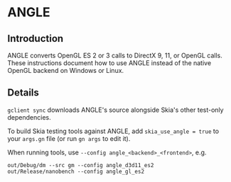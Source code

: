 ANGLE
=====

Introduction
------------

ANGLE converts OpenGL ES 2 or 3 calls to DirectX 9, 11, or OpenGL calls. These
instructions document how to use ANGLE instead of the native OpenGL backend on
Windows or Linux.

Details
-------

`gclient sync` downloads ANGLE's source alongside Skia's other test-only dependencies.

To build Skia testing tools against ANGLE, add `skia_use_angle = true` to your
`args.gn` file (or run `gn args` to edit it).

When running tools, use `--config angle_<backend>_<frontend>`, e.g.

    out/Debug/dm --src gm --config angle_d3d11_es2
    out/Release/nanobench --config angle_gl_es2
